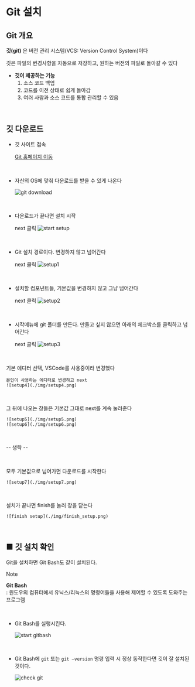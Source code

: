 # Git 설치

## Git 개요
**깃(git)** 은 버전 관리 시스템(VCS: Version Control System)이다

깃은 파일의 변경사항을 자동으로 저장하고, 원하는 버전의 파일로 돌아갈 수 있다

- **깃이 제공하는 기능**
    1. 소스 코드 백업
    2. 코드를 이전 상태로 쉽게 돌아감 
    3. 여러 사람과 소스 코드를 통합 관리할 수 있음

<br />

## 깃 다운로드

- 깃 사이트 접속

    [Git 홈페이지 이동](https://git-scm.com/)

<br />

- 자신의 OS에 맞춰 다운로드를 받을 수 있게 나온다

    ![git download](./img/git_download.png)

<br />

- 다운로드가 끝나면 설치 시작

    next 클릭
    ![start setup](./img/start_setup.png)

<br />

- Git 설치 경로이다. 변경하지 않고 넘어간다

    next 클릭
    ![setup1](./img/setup1.png)

<br />

- 설치할 컴포넌트들, 기본값을 변경하지 않고 그냥 넘어간다

    next 클릭
    ![setup2](./img/setup2.png)

<br />

- 시작메뉴에 git 폴더를 만든다. 만들고 싶지 않으면 아래의 체크박스를 클릭하고 넘어간다

    next 클릭
    ![setup3](./img/setup3.png)

<br />

기본 에디터 선택, VSCode를 사용중이라 변경했다

    본인이 사용하는 에디터로 변경하고 next
    ![setup4](./img/setup4.png)

<br />

그 뒤에 나오는 창들은 기본값 그대로 next를 계속 눌러준다

    ![setup5](./img/setup5.png)
    ![setup6](./img/setup6.png)


<br />

-- 생략 --

<br />

모두 기본값으로 넘어가면 다운로드를 시작한다

    ![setup7](./img/setup7.png)

<br />

설치가 끝나면 finish를 눌러 창을 닫는다

    ![finish setup](./img/finish_setup.png)

<br />


## ■ **깃 설치 확인**

Git을 설치하면 Git Bash도 같이 설치된다.
<br />

> [!NOTE]
> **Git Bash** \
> : 윈도우의 컴퓨터에서 유닉스/리눅스의 명령어들을 사용해 제어할 수 있도록 도와주는 프로그램

<br />

- Git Bash를 실행시킨다.

    ![start gitbash](./img/start_gitbash.png)

<br />

- Git Bash에 `git` 또는 `git —version` 명령 입력 시 정상 동작한다면 깃이 잘 설치된 것이다.

    ![check git](./img/check_git.png)
